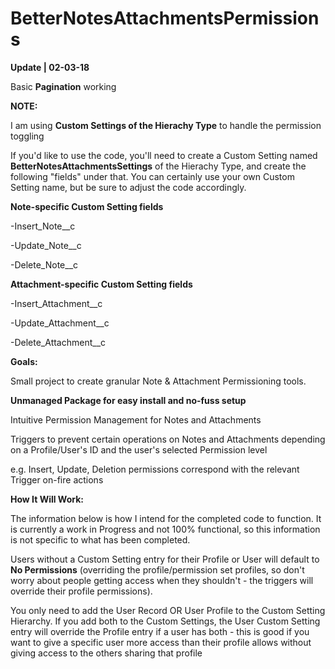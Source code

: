 # BetterNotesAttachmentsPermissions
<p><strong>Update | 02-03-18</strong></p>
<p>Basic <strong>Pagination</strong> working</p>

<p><strong>NOTE:</strong><p>
<p> I am using <strong>Custom Settings of the Hierachy Type</strong> to handle the permission toggling</p>
<p> If you'd like to use the code, you'll need to create a Custom Setting named <strong>BetterNotesAttachmentsSettings</strong> of the Hierachy Type, and create the following "fields" under that. You can certainly use your own Custom Setting name, but be sure to adjust the code accordingly.</p>
<p><strong>Note-specific Custom Setting fields</strong></p>
<p>-Insert_Note__c</p>
<p>-Update_Note__c</p>
<p>-Delete_Note__c</p>
<p><strong>Attachment-specific Custom Setting fields</strong></p>
<p>-Insert_Attachment__c</p>
<p>-Update_Attachment__c</p>
<p>-Delete_Attachment__c</p>

<p><strong>Goals:</strong></p>
<p>Small project to create granular Note & Attachment Permissioning tools.</p>
<p><strong>Unmanaged Package for easy install and no-fuss setup</strong><p>
<p>Intuitive Permission Management for Notes and Attachments</p>
<p>Triggers to prevent certain operations on Notes and Attachments depending on a Profile/User's ID and the user's selected Permission level</p>
<p>e.g. Insert, Update, Deletion permissions correspond with the relevant Trigger on-fire actions</p>


<p><strong>How It Will Work:</strong></p>
<p>The information below is how I intend for the completed code to function. It is currently a work in Progress and not 100% functional, so this information is not specific to what has been completed.</p>
<p>Users without a Custom Setting entry for their Profile or User will default to <strong>No Permissions</strong> (overriding the profile/permission set profiles, so don't worry about people getting access when they shouldn't - the triggers will override their profile permissions).</p>
<p> You only need to add the User Record OR User Profile to the Custom Setting Hierarchy. If you add both to the Custom Settings, the User Custom Setting entry will override the Profile entry if a user has both - this is good if you want to give a specific user more access than their profile allows without giving access to the others sharing that profile</p>

